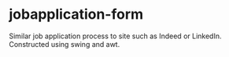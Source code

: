 # jobapplication-form
Similar job application process to site such as Indeed or LinkedIn. Constructed using swing and awt.
